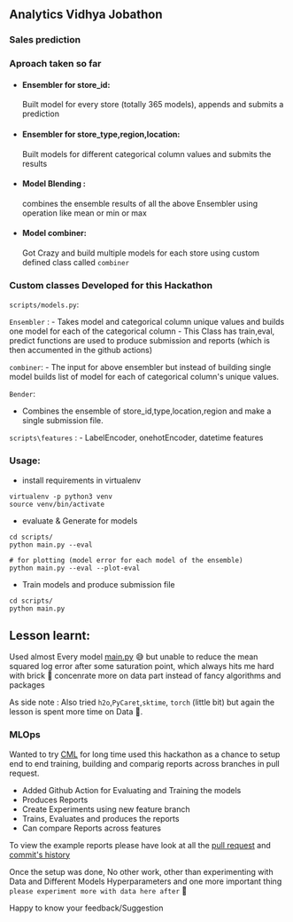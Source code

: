 ## Analytics Vidhya Jobathon

### Sales prediction

### Aproach taken so far

- #### Ensembler  for store_id:
    Built model for every store (totally 365 models), appends and submits a prediction

- #### Ensembler for store_type,region,location:
    Built models for different categorical column values and submits the results

- #### Model Blending :
   combines the ensemble results of all the above Ensembler using operation like mean or min or max

- #### Model combiner:
    Got Crazy and build multiple models for each store using custom defined class called `combiner`
   
### Custom classes Developed for this Hackathon

`scripts/models.py`:

`Ensembler` :
    - Takes model and categorical column unique values and builds one model for each of the categorical column
    - This Class has train,eval, predict functions are used to produce submission and reports (which is then accumented in the github actions)

`combiner`:
    - The input for above ensembler but instead of building single model builds list of model for each of categorical column's unique values.

`Bender`:
   - Combines the ensemble of store_id,type,location,region and make a single submission file.
       
`scripts\features` :
    - LabelEncoder, onehotEncoder, datetime features

### Usage:

- install requirements in virtualenv 
```
virtualenv -p python3 venv
source venv/bin/activate
```
- evaluate & Generate for  models

```
cd scripts/
python main.py --eval

# for plotting (model error for each model of the ensemble)
python main.py --eval --plot-eval
```
- Train models and produce submission file

```
cd scripts/
python main.py
```



## Lesson learnt: 
Used almost Every model [main.py](https://github.com/rajagurunath/AV-Hackathon/blob/feature/decisiontree/scripts/main.py#L9-L18) 😅 but 
unable to reduce the mean squared log error after some saturation point, which always hits me hard 
with brick 🧱 concenrate more on data part instead of fancy algorithms
and packages
    
As side note : Also tried `h2o`,`PyCaret`,`sktime`, `torch` (little bit) but again the lesson is spent more time on Data 🧱.



### MLOps

Wanted to try [CML](https://cml.dev/) for long time used this hackathon as a chance to setup end to end training, 
building and comparig reports across branches in pull request.

- Added Github Action for Evaluating and Training the models
- Produces Reports
- Create Experiments using new feature branch
- Trains, Evaluates and produces the reports
- Can compare Reports across features

To view the example reports please have look at all the [pull request](https://github.com/rajagurunath/AV-Hackathon/pulls?q=) and [commit's history](https://github.com/rajagurunath/AV-Hackathon/commits/main)

Once the setup was done, No other work, other than experimenting with Data and Different Models 
Hyperparameters and one more important thing `please experiment more with data here after` 🧱



Happy to know your feedback/Suggestion


